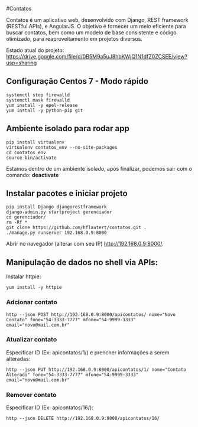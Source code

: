 #Contatos

Contatos é um aplicativo web, desenvolvido com Django, REST framework (RESTful APIs), e AngularJS.
O objetivo é fornecer um meio eficiente para buscar contatos, bem como um modelo de base consistente e código otimizado, para reaproveitamento em projetos diversos.

Estado atual do projeto:
https://drive.google.com/file/d/0B5M9a5uJ8hbKWjQ1N1dfZ0ZCSEE/view?usp=sharing

## Configuração Centos 7 - Modo rápido
````shell
systemctl stop firewalld
systemctl mask firewalld
yum install -y epel-release
yum install -y python-pip git
````
## Ambiente isolado para rodar app
````shell
pip install virtualenv
virtualenv contatos_env --no-site-packages
cd contatos_env 
source bin/activate
````
Estamos dentro de um ambiente isolado, após finalizar, podemos sair com o comando: **deactivate**
## Instalar pacotes e iniciar projeto
````shell
pip install Django djangorestframework
django-admin.py startproject gerenciador
cd gerenciador/
rm -Rf *
git clone https://github.com/hflautert/contatos.git .
./manage.py runserver 192.168.0.9:8000
````

Abrir no navegador (alterar com seu IP) http://192.168.0.9:8000/. 


## Manipulação de dados no shell via APIs:
Instalar httpie:
````shell
yum install -y httpie
````

### Adcionar contato
````shell
http --json POST http://192.168.0.9:8000/apicontatos/ nome="Novo Contato" fone="54-3333-7777" mfone="54-9999-3333" email="novo@mail.com.br"
````

### Atualizar contato
Especificar ID (Ex: apicontatos/1/) e prencher informações a serem alteradas:
````shell
http --json PUT http://192.168.0.9:8000/apicontatos/1/ nome="Contato Alterado" fone="54-3333-7777" mfone="54-9999-3333" email="novo@mail.com.br"
````

### Remover contato
Especificar ID (Ex: apicontatos/16/):
````shell
http --json DELETE http://192.168.0.9:8000/apicontatos/16/
````
